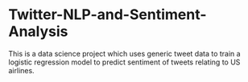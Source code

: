 # Twitter-NLP-and-Sentiment-Analysis
This is a data science project which uses generic tweet data to train a logistic regression model to predict sentiment of tweets relating to US airlines.
